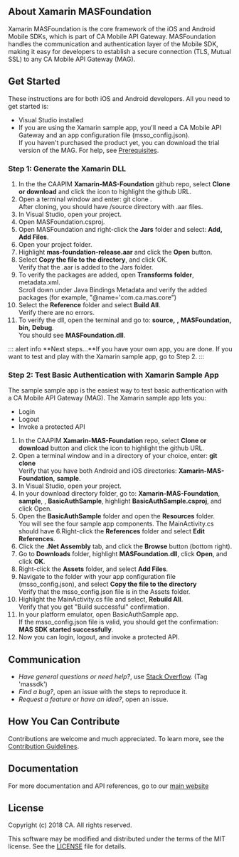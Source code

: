 
## About Xamarin MASFoundation

Xamarin MASFoundation is the core framework of the iOS and Android Mobile SDKs, which is part of CA Mobile API Gateway. MASFoundation handles the communication and authentication layer of the Mobile SDK, making it easy for developers to establish a secure connection (TLS, Mutual SSL) to any CA Mobile API Gateway (MAG).

## Get Started

These instructions are for both iOS and Android developers. All you need to get started is:

- Visual Studio installed
- If you are using the Xamarin sample app, you'll need a CA Mobile API Gateway and an app configuration file (msso_config.json).  
If you haven't purchased the product yet, you can download the trial version of the MAG. For help, see [Prerequisites][prerequisites].

### Step 1: Generate the Xamarin DLL

1. In the the CAAPIM **Xamarin-MAS-Foundation** github repo, select **Clone or download** and click the icon to highlight the github URL.
2. Open a terminal window and enter: git clone <github URL>.  
After cloning, you should have /source directory with .aar files.
3. In Visual Studio, open your project.
4. Open MASFoundation.csproj. 
5. Open MASFoundation and right-click the **Jars** folder and select: **Add,** **Add Files**.
6. Open your project folder. 
7. Highlight **mas-foundation-release.aar** and click the **Open** button.
8. Select **Copy the file to the directory**, and click OK.  
Verify that the .aar is added to the Jars folder.
9. To verify the packages are added, open **Transforms folder**, metadata.xml.  
Scroll down under Java Bindings Metadata and verify the added packages (for example, "@name='com.ca.mas.core")
10. Select the **Reference** folder and select **Build All**.  
Verify there are no errors.
11. To verify the dll, open the terminal and go to: **source,** **<platform>,** **MASFoundation,** **bin,** **Debug**.  
You should see **MASFoundation.dll**. 

::: alert info
**Next steps...**If you have your own app, you are done. If you want to test and play with the Xamarin sample app, go to Step 2.
:::

### Step 2: Test Basic Authentication with Xamarin Sample App

The sample sample app is the easiest way to test basic authentication with a CA Mobile API Gateway (MAG). The Xamarin sample app lets you:

- Login
- Logout
- Invoke a protected API 

1. In the CAAPIM **Xamarin-MAS-Foundation** repo, select **Clone or download** button and click the icon to highlight the github URL.
2. Open a terminal window and in a directory of your choice, enter: **git clone <github URL>**     
Verify that you have both Android and iOS directories: **Xamarin-MAS-Foundation,** **sample**.
3. In Visual Studio, open your project.
4. In your download directory folder, go to: **Xamarin-MAS-Foundation**, **sample**, <platform>, **BasicAuthSample**, highlight **BasicAuthSample.csproj**, and click Open. 
5. Open the **BasicAuthSample** folder and open the **Resources** folder.  
You will see the four sample app components. The MainActivity.cs should have
6.Right-click the **References** folder and select **Edit References**. 
7. Click the **.Net Assembly** tab, and click the **Browse** button (bottom right).
8. Go to **Downloads** folder, highlight **MASFoundation.dll**, click **Open**, and click **OK**. 
9. Right-click the **Assets** folder, and select **Add Files**.
10. Navigate to the folder with your app configuration file (msso_config.json), and select **Copy the file to the directory**  
Verify that the msso_config.json file is in the Assets folder. 
11. Highlight the MainActivity.cs file and select, **Rebuild All**.  
Verify that you get "Build successful" confirmation.
12. In your platform emulator, open BasicAuthSample app.  
If the msso_config.json file is valid, you should get the confirmation: **MAS SDK started successfully**.
13. Now you can login, logout, and invoke a protected API.  
 
## Communication

- *Have general questions or need help?*, use [Stack Overflow][StackOverflow]. (Tag 'massdk')
- *Find a bug?*, open an issue with the steps to reproduce it.
- *Request a feature or have an idea?*, open an issue.

## How You Can Contribute

Contributions are welcome and much appreciated. To learn more, see the [Contribution Guidelines][contributing].

## Documentation

For more documentation and API references, go to our [main website][docs]

## License

Copyright (c) 2018 CA. All rights reserved.

This software may be modified and distributed under the terms
of the MIT license. See the [LICENSE][license-link] file for details.

 [mag]: https://docops.ca.com/mag
 [mas.ca.com]: http://mas.ca.com/
 [get-started]: http://mas.ca.com/get-started/
 [docs]: http://mas.ca.com/docs/
 [blog]: http://mas.ca.com/blog/
 [videos]: https://www.ca.com/us/developers/mas/videos.html
 [StackOverflow]: http://stackoverflow.com/questions/tagged/massdk
 [download]: https://github.com/CAAPIM/iOS-MAS-Foundation/archive/master.zip
 [contributing]: https://github.com/CAAPIM/iOS-MAS-Foundation/blob/develop/CONTRIBUTING.md
 [license-link]: /LICENSE
 [prerequisites]: http://mas.ca.com/docs/ios/1.6.00/guides/#prerequisites
